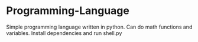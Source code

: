 # Programming-Language
Simple programming language written in python. Can do math functions and variables.
Install dependencies and run shell.py
